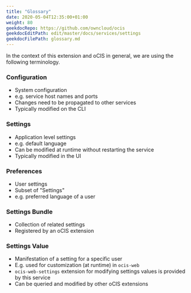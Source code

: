 ```yaml
---
title: "Glossary"
date: 2020-05-04T12:35:00+01:00
weight: 80
geekdocRepo: https://github.com/owncloud/ocis
geekdocEditPath: edit/master/docs/services/settings
geekdocFilePath: glossary.md
---
```


In the context of this extension and oCIS in general, we are using the following terminology.

### Configuration

- System configuration
- e.g. service host names and ports
- Changes need to be propagated to other services
- Typically modified on the CLI

### Settings

- Application level settings
- e.g. default language
- Can be modified at runtime without restarting the service
- Typically modified in the UI

### Preferences

- User settings
- Subset of "Settings"
- e.g. preferred language of a user

### Settings Bundle

- Collection of related settings
- Registered by an oCIS extension

### Settings Value

- Manifestation of a setting for a specific user
- E.g. used for customization (at runtime) in `ocis-web`
- `ocis-web-settings` extension for modifying settings values is provided by this service
- Can be queried and modified by other oCIS extensions
